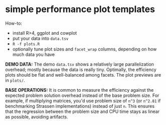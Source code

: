 # simple performance plot templates

How-to:
- install R>4, ggplot and cowplot
- put your data into `data.tsv`
- `R -f plots.R`
- optionally tune plot sizes and `facet_wrap` columns, depending on how much
  data you have

**DEMO DATA:** The demo `data.tsv` shows a relatively large parallelization
overhead; mostly because the data is really tiny. Optimally, the efficiency
plots should be flat and well-balanced among facets. The plot previews are in
`plots/`.

**BASE OPERATIONS:** It is common to measure the efficiency against the
expected problem solution overhead instead of the base problem size. For
example, if multiplying matrices, you'd use problem size of `n^3` (or `n^2.81`
if benchmarking Strassen implementations) instead of just `n`. This ensures
that the regression between the problem size and CPU time stays as linear as
possible, avoiding artifacts.
